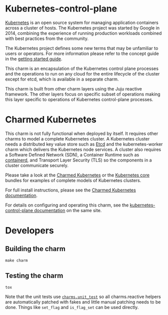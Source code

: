 # Kubernetes-control-plane

[Kubernetes](http://kubernetes.io/) is an open source system for managing
application containers across a cluster of hosts. The Kubernetes project was
started by Google in 2014, combining the experience of running production
workloads combined with best practices from the community.

The Kubernetes project defines some new terms that may be unfamiliar to users
or operators. For more information please refer to the concept guide in the
[getting started guide](https://kubernetes.io/docs/home/).

This charm is an encapsulation of the Kubernetes control plane processes and the
operations to run on any cloud for the entire lifecycle of the cluster except for
etcd, which is available in a separate charm.

This charm is built from other charm layers using the Juju reactive framework.
The other layers focus on specific subset of operations making this layer
specific to operations of Kubernetes control-plane processes.

# Charmed Kubernetes

This charm is not fully functional when deployed by itself. It requires other
charms to model a complete Kubernetes cluster. A Kubernetes cluster needs a
distributed key value store such as [Etcd](https://coreos.com/etcd/) and the
kubernetes-worker charm which delivers the Kubernetes node services. A cluster
also requires a Software Defined Network (SDN), a Container Runtime such as
[containerd](https://charmhub.io/containerd), and Transport Layer
Security (TLS) so the components in a cluster communicate securely.

Please take a look at the [Charmed Kubernetes](https://charmhub.io/charmed-kubernetes)
or the [Kubernetes core](https://charmhub.io/kubernetes-core) bundles for
examples of complete models of Kubernetes clusters.

For full install instructions, please see the [Charmed Kubernetes documentation](https://ubuntu.com/kubernetes/docs/quickstart).

For details on configuring and operating this charm, see the [kubernetes-control-plane documentation](https://ubuntu.com/kubernetes/docs/charm-kubernetes-master) on the same site.

# Developers

## Building the charm

```
make charm
```

## Testing the charm

```
tox
```

Note that the unit tests use [`charms.unit_test`](https://pypi.org/project/charms.unit-test/)
so all charms.reactive helpers are automatically patched with fakes and little manual
patching needs to be done. Things like `set_flag` and `is_flag_set` can be used directly.
